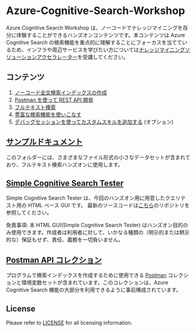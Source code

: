 # Azure-Cognitive-Search-Workshop

Azure Cognitive Search Workshop は、ノーコードでナレッジマイニングを存分に体験することができるハンズオンコンテンツです。本コンテンツは Azure Cognitive Search の検索機能を重点的に理解することにフォーカスを当てているため、インフラや周辺サービスを学びたい方については[ナレッジマイニングソリューションアクセラレーター](https://github.com/nohanaga/azure-search-knowledge-mining)を受講してください。

## コンテンツ

1. [ノーコード全文検索インデックスの作成](CreateIndex.md)
1. [Postman を使って REST API 開発](UsingPostman.md)
1. [フルテキスト検索](FullTextSearch.md)
1. [豊富な検索機能を使いこなす](AdvancedSearch.md)
1. [デバッグセッションを使ってカスタムスキルを追加する](AddCustomSkill.md) (オプション)


## [サンプルドキュメント](/sample)
このフォルダーには、さまざまなファイル形式の小さなデータセットが含まれており、フルテキスト検索ハンズオンに使用します。

## [Simple Cognitive Search Tester](/gui)
Simple Cognitive Search Tester は、今回のハンズオン用に用意したクエリテスト用の HTML ベース GUI です。
最新のソースコードは[こちら](https://github.com/nohanaga/Simple-Cognitive-Search-Tester)のリポジトリを参照してください。

免責事項: 本 HTML GUI(Simple Cognitive Search Tester) はハンズオン目的のみ使用できます。作成者は利用者に対して、いかなる種類の（明示的または黙示的な）保証もせず、責任、義務を一切負いません。

## [Postman API コレクション](/postman)
プログラムで検索インデックスを作成するために使用できる [Postman](https://www.postman.com/) コレクションと環境変数セットが含まれています。このコレクションは、Azure Cognitive Search 機能の大部分を利用できるように事前構成されています。

## License
Please refer to [LICENSE](LICENSE) for all licensing information.